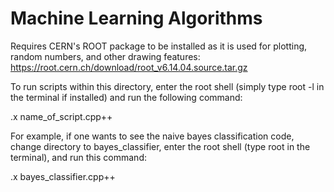 # Machine Learning Algorithms

Requires CERN's ROOT package to be installed as it is used for plotting, random numbers, and other drawing features:
https://root.cern.ch/download/root_v6.14.04.source.tar.gz

To run scripts within this directory, enter the root shell (simply type root -l in the terminal if installed) 
and run the following command:

.x name_of_script.cpp++

For example, if one wants to see the naive bayes classification code, change
directory to bayes_classifier, enter the root shell (type root in the terminal), and run this command:

.x bayes_classifier.cpp++
